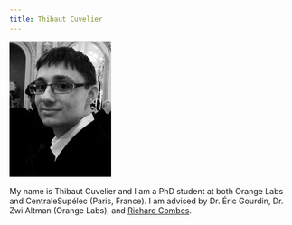 ```yaml
---
title: Thibaut Cuvelier
---
```


![Photo](/images/photo.2016.11.jpg)

My name is Thibaut Cuvelier and I am a PhD student at both Orange Labs and CentraleSupélec (Paris, France). I am advised by Dr. Éric Gourdin, Dr. Zwi Altman (Orange Labs), and [Richard Combes](http://www.l2s.centralesupelec.fr/perso/richard.combes). 